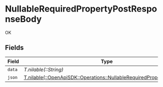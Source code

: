 # NullableRequiredPropertyPostResponseBody

OK


## Fields

| Field                                                                                                                                | Type                                                                                                                                 | Required                                                                                                                             | Description                                                                                                                          |
| ------------------------------------------------------------------------------------------------------------------------------------ | ------------------------------------------------------------------------------------------------------------------------------------ | ------------------------------------------------------------------------------------------------------------------------------------ | ------------------------------------------------------------------------------------------------------------------------------------ |
| `data`                                                                                                                               | *T.nilable(::String)*                                                                                                                | :heavy_minus_sign:                                                                                                                   | N/A                                                                                                                                  |
| `json`                                                                                                                               | [T.nilable(::OpenApiSDK::Operations::NullableRequiredPropertyPostJson)](../../models/operations/nullablerequiredpropertypostjson.md) | :heavy_minus_sign:                                                                                                                   | N/A                                                                                                                                  |